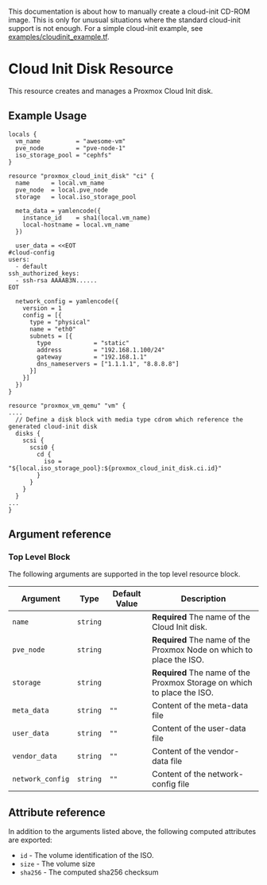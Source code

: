 This documentation is about how to manually create a cloud-init CD-ROM image.
This is only for unusual situations where the standard cloud-init support is
not enough. For a simple cloud-init example, see
[examples/cloudinit_example.tf](../../examples/cloudinit_example.tf).

# Cloud Init Disk Resource

This resource creates and manages a Proxmox Cloud Init disk.

## Example Usage

```hcl
locals {
  vm_name          = "awesome-vm"
  pve_node         = "pve-node-1"
  iso_storage_pool = "cephfs"
}

resource "proxmox_cloud_init_disk" "ci" {
  name      = local.vm_name
  pve_node  = local.pve_node
  storage   = local.iso_storage_pool

  meta_data = yamlencode({
    instance_id    = sha1(local.vm_name)
    local-hostname = local.vm_name
  })

  user_data = <<EOT
#cloud-config
users:
  - default
ssh_authorized_keys:
  - ssh-rsa AAAAB3N......
EOT

  network_config = yamlencode({
    version = 1
    config = [{
      type = "physical"
      name = "eth0"
      subnets = [{
        type            = "static"
        address         = "192.168.1.100/24"
        gateway         = "192.168.1.1"
        dns_nameservers = ["1.1.1.1", "8.8.8.8"]
      }]
    }]
  })
}

resource "proxmox_vm_qemu" "vm" {
....
  // Define a disk block with media type cdrom which reference the generated cloud-init disk
  disks {
    scsi {
      scsi0 {
        cd {
          iso = "${local.iso_storage_pool}:${proxmox_cloud_init_disk.ci.id}"
        }
      }
    }
  }
...
}

```

## Argument reference

### Top Level Block

The following arguments are supported in the top level resource block.

| Argument         | Type     | Default Value | Description                                                             |
| ---------------- | -------- | ------------- | ----------------------------------------------------------------------- |
| `name`           | `string` |               | **Required** The name of the Cloud Init disk.                           |
| `pve_node`       | `string` |               | **Required** The name of the Proxmox Node on which to place the ISO.    |
| `storage`        | `string` |               | **Required** The name of the Proxmox Storage on which to place the ISO. |
| `meta_data`      | `string` | `""`          | Content of the meta-data file                                           |
| `user_data`      | `string` | `""`          | Content of the user-data file                                           |
| `vendor_data`    | `string` | `""`          | Content of the vendor-data file                                         |
| `network_config` | `string` | `""`          | Content of the network-config file                                      |

## Attribute reference

In addition to the arguments listed above, the following computed attributes are exported:

- `id` - The volume identification of the ISO.
- `size` - The volume size
- `sha256` - The computed sha256 checksum
